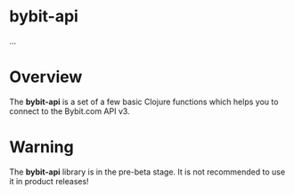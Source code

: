 
# bybit-api

...

# Overview

The <strong>bybit-api</strong> is a set of a few basic Clojure functions which
helps you to connect to the Bybit.com API v3.

# Warning

The <strong>bybit-api</strong> library is in the pre-beta stage.
It is not recommended to use it in product releases!
